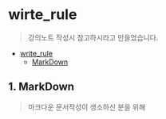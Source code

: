 # wirte_rule
> 강의노트 작성시 참고하시라고 만들었습니다.

* [write_rule](.)
  * [MarkDown](./HowToMarkDown.md)
      
## 1. MarkDown
> 마크다운 문서작성이 생소하신 분을 위해 
